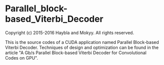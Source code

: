 # Parallel_block-based_Viterbi_Decoder
Copyright (c) 2015-2016 Haybla and Mokyy. All rights reserved.

This is the source codes of a CUDA application named Parallel Block-based Viterbi Decoder. Techniques of design and optimization can be found in the article "A Gb/s Parallel Block-based Viterbi Decoder for Convolutional Codes on GPU". 
